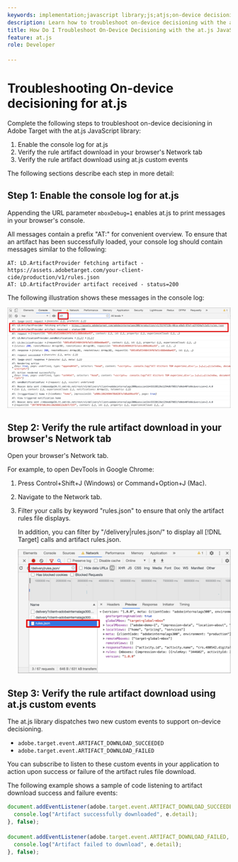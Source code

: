 ```yaml
---
keywords: implementation;javascript library;js;atjs;on-device decisioning;on device decisioning;at.js;on-device;on device;troubleshooting;trouble shooting
description: Learn how to troubleshoot on-device decisioning with the at.js library.
title: How Do I Troubleshoot On-Device Decisioning with the at.js JavaScript Library?
feature: at.js
role: Developer

---
```

# Troubleshooting On-device decisioning for at.js

Complete the following steps to troubleshoot on-device decisioning in Adobe Target with the at.js JavaScript library:

1. Enable the console log for at.js
1. Verify the rule artifact download in your browser's Network tab
1. Verify the rule artifact download using at.js custom events

The following sections describe each step in more detail:

## Step 1: Enable the console log for at.js

Appending the URL parameter `mboxDebug=1` enables at.js to print messages in your browser's console. 

All messages contain a prefix "AT:" for convenient overview. To ensure that an artifact has been successfully loaded, your console log should contain messages similar to the following:

```
AT: LD.ArtifactProvider fetching artifact - https://assets.adobetarget.com/your-client-cide/production/v1/rules.json
AT: LD.ArtifactProvider artifact received - status=200
```

The following illustration shows these messages in the console log:

![Console log with artifact messages](/help/c-implementing-target/c-implementing-target-for-client-side-web/on-device-decisioning/assets/browser-console.png)

## Step 2: Verify the rule artifact download in your browser's Network tab

Open your browser's Network tab. 

For example, to open DevTools in Google Chrome:

1. Press Control+Shift+J (Windows) or Command+Option+J (Mac).
1. Navigate to the Network tab. 
1. Filter your calls by keyword "rules.json" to ensure that only the artifact rules file displays. 

   In addition, you can filter by "/delivery|rules.json/" to display all [!DNL Target] calls and artifact rules.json.

   ![Network tab in Google Chrome](/help/c-implementing-target/c-implementing-target-for-client-side-web/on-device-decisioning/assets/rule-json.png)

## Step 3: Verify the rule artifact download using at.js custom events

The at.js library dispatches two new custom events to support on-device decisioning. 

* `adobe.target.event.ARTIFACT_DOWNLOAD_SUCCEEDED`
* `adobe.target.event.ARTIFACT_DOWNLOAD_FAILED` 

You can subscribe to listen to these custom events in your application to action upon success or failure of the artifact rules file download. 

The following example shows a sample of code listening to artifact download success and failure events:

```javascript
document.addEventListener(adobe.target.event.ARTIFACT_DOWNLOAD_SUCCEEDED, function(e) { 
  console.log("Artifact successfully downloaded", e.detail);
}, false);

document.addEventListener(adobe.target.event.ARTIFACT_DOWNLOAD_FAILED, function(e) { 
  console.log("Artifact failed to download", e.detail);
}, false);
```